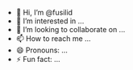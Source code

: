 - 👋 Hi, I’m @fusilid
- 👀 I’m interested in ...
- 💞️ I’m looking to collaborate on ...
- 📫 How to reach me ...
- 😄 Pronouns: ...
- ⚡ Fun fact: ...

<!---
fusilid/fusilid is a ✨ special ✨ repository because its `README.md` (this file) appears on your GitHub profile.
You can click the Preview link to take a look at your changes.
--->
